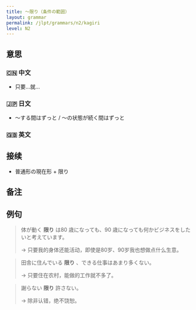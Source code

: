 ```yaml
---
title: 〜限り（条件の範囲）
layout: grammar
permalink: /jlpt/grammars/n2/kagiri
level: N2
---
```


## 意思

### 🇨🇳 中文

- 只要…就…

### 🇯🇵 日文

- ～する間はずっと / ～の状態が続く間はずっと

### 🇬🇧 英文


## 接续

- 普通形の現在形 + 限り

## 备注


## 例句

> 体が動く **限り** は80 歳になっても、90 歳になっても何かビジネスをしたいと考えています。
>
> → 只要我的身体还能活动，即使是80岁、90岁我也想做点什么生意。

> 田舎に住んでいる **限り** 、できる仕事はあまり多くない。
>
> → 只要住在农村，能做的工作就不多了。

> 謝らない **限り** 許さない。
>
> → 除非认错，绝不饶恕。


